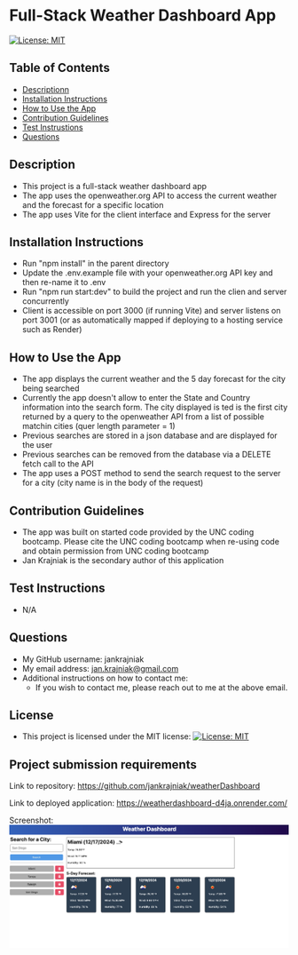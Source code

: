 # Full-Stack Weather Dashboard App
[![License: MIT](https://img.shields.io/badge/License-MIT-yellow.svg)](https://opensource.org/licenses/MIT)

## Table of Contents
- [Descriptionn](#description)
- [Installation Instructions](#installation-instructions)
- [How to Use the App](#how-to-use-the-app)
- [Contribution Guidelines](#contribution-guidelines)
- [Test Instrustions](#test-instructions)
- [Questions](#questions)

## Description
- This project is a full-stack weather dashboard app 
- The app uses the openweather.org API to access the current weather and the forecast for a specific location
- The app uses Vite for the client interface and Express for the server


## Installation Instructions
- Run "npm install" in the parent directory
- Update the .env.example file with your openweather.org API key and then re-name it to .env
- Run "npm run start:dev" to build the project and run the clien and server concurrently
- Client is accessible on port 3000 (if running Vite) and server listens on port 3001 (or as automatically mapped if deploying to a hosting service such as Render)


## How to Use the App
- The app displays the current weather and the 5 day forecast for the city being searched
- Currently the app doesn't allow to enter the State and Country information into the search form. The city displayed is ted is the first city returned by a query to the openweather API from a list of possible matchin cities (quer length parameter = 1)
- Previous searches are stored in a json database and are displayed for the user
- Previous searches can be removed from the database via a DELETE fetch call to the API
- The app uses a POST method to send the search request to the server for a city (city name is in the body of the request)


## Contribution Guidelines
- The app was built on started code provided by the UNC coding bootcamp. Please cite the UNC coding bootcamp when re-using code and obtain permission from UNC coding bootcamp
- Jan Krajniak is the secondary author of this application


## Test Instructions
- N/A


## Questions
- My GitHub username: jankrajniak
- My email address: jan.krajniak@gmail.com
- Additional instructions on how to contact me:
  - If you wish to contact me, please reach out to me at the above email.


## License
- This project is licensed under the MIT license: [![License: MIT](https://img.shields.io/badge/License-MIT-yellow.svg)](https://opensource.org/licenses/MIT)

## Project submission requirements

Link to repository: https://github.com/jankrajniak/weatherDashboard

Link to deployed application: https://weatherdashboard-d4ja.onrender.com/

Screenshot:
![alt text](image.png)